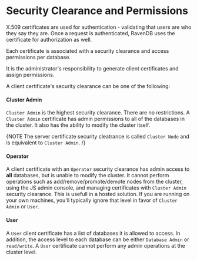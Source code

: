 # Security Clearance and Permissions

X.509 certificates are used for authentication - validating that users are who they say they are. Once a request is authenticated, RavenDB uses the certificate for authorization as well. 

Each certificate is associated with a security clearance and access permissions per database.

It is the administrator's responsibility to generate client certificates and assign permissions.

A client certificate's security clearance can be one of the following:

#### Cluster Admin

`Cluster Admin` is the highest security clearance. There are no restrictions. A `Cluster Admin` certificate has admin permissions to all of the databases in the cluster. It also has the ability to modify the cluster itself.

{NOTE The server certificate security cleatrance is called `Cluster Node` and is equivalent to `Cluster Admin`. /}

#### Operator

A client certificate with an `Operator` security clearance has admin access to <strong>all</strong> databases, but is unable to modify the cluster. It cannot perform operations such as add/remove/promote/demote nodes from the cluster, using the JS admin console, and managing certificates with `Cluster Admin` security clearance. This is usefull in a hosted solution. If you are running on your own machines, you'll typically ignore that level in favor of `Cluster Admin` or `User`.

#### User

A `User` client certificate has a list of databases it is allowed to access. In addition, the access level to each database can be either `Database Admin` or `read/write`. A `User` certificate cannot perform any admin operations at the cluster level.

